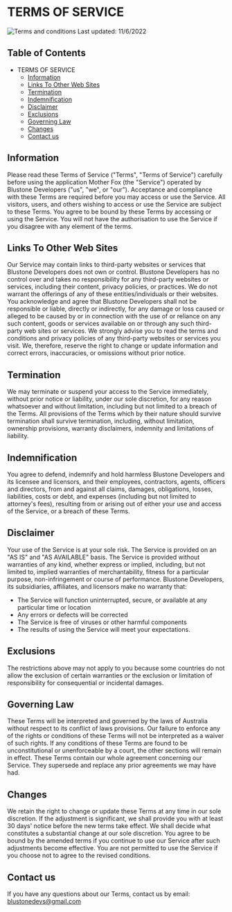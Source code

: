 # TERMS OF SERVICE
![Terms and conditions](https://img.shields.io/badge/Terms_and_Conditions-blue)
Last updated: 11/6/2022

## Table of Contents
-  TERMS OF SERVICE
   - [ Information](#information)
   - [ Links To Other Web Sites](#links-to-other-web-sites)
   - [ Termination](#termination)
   - [ Indemnification](#indemnification)
   - [ Disclaimer](#disclaimer)
   - [ Exclusions](#exclusions)
   - [ Governing Law](#governing-law)
   - [ Changes](#changes)
   - [ Contact us](#contact-us)

## Information
Please read these Terms of Service ("Terms", "Terms of Service") carefully before using the application Mother Fox (the "Service") operated by Blustone Developers ("us", "we", or "our").
Acceptance and compliance with these Terms are required before you may access or use the Service. All visitors, users, and others wishing to access or use the Service are subject to these Terms.
You agree to be bound by these Terms by accessing or using the Service. You will not have the authorisation to use the Service if you disagree with any element of the terms.

## Links To Other Web Sites
Our Service may contain links to third-party websites or services that Blustone Developers does not own or control. Blustone Developers has no control over and takes no responsibility for any third-party websites or services, including their content, privacy policies, or practices.
We do not warrant the offerings of any of these entities/individuals or their websites. You acknowledge and agree that Blustone Developers shall not be responsible or liable, directly or indirectly, for any damage or loss caused or alleged to be caused by or in connection with the use of or reliance on any such content, goods or services available on or through any such third-party web sites or services.
We strongly advise you to read the terms and conditions and privacy policies of any third-party websites or services you visit. We, therefore, reserve the right to change or update information and correct errors, inaccuracies, or omissions without prior notice.

## Termination
We may terminate or suspend your access to the Service immediately, without prior notice or liability, under our sole discretion, for any reason whatsoever and without limitation, including but not limited to a breach of the Terms.
All provisions of the Terms which by their nature should survive termination shall survive termination, including, without limitation, ownership provisions, warranty disclaimers, indemnity and limitations of liability.

## Indemnification
You agree to defend, indemnify and hold harmless Blustone Developers and its licensee and licensors, and their employees, contractors, agents, officers and directors, from and against all claims, damages, obligations, losses, liabilities, costs or debt, and expenses (including but not limited to attorney's fees), resulting from or arising out of either your use and access of the Service, or a breach of these Terms.

## Disclaimer
Your use of the Service is at your sole risk. The Service is provided on an "AS IS" and "AS AVAILABLE" basis. The Service is provided without warranties of any kind, whether express or implied, including, but not limited to, implied warranties of merchantability, fitness for a particular purpose, non-infringement or course of performance.
Blustone Developers, its subsidiaries, affiliates, and licensors make no warranty that:
   * The Service will function uninterrupted, secure, or available at any particular time or location
   * Any errors or defects will be corrected
   * The Service is free of viruses or other harmful components
   * The results of using the Service will meet your expectations.

## Exclusions
The restrictions above may not apply to you because some countries do not allow the exclusion of certain warranties or the exclusion or limitation of responsibility for consequential or incidental damages.

## Governing Law
These Terms will be interpreted and governed by the laws of Australia without respect to its conflict of laws provisions.
Our failure to enforce any of the rights or conditions of these Terms will not be interpreted as a waiver of such rights. If any conditions of these Terms are found to be unconstitutional or unenforceable by a court, the other sections will remain in effect. These Terms contain our whole agreement concerning our Service. They supersede and replace any prior agreements we may have had.

## Changes
We retain the right to change or update these Terms at any time in our sole discretion. If the adjustment is significant, we shall provide you with at least 30 days' notice before the new terms take effect. We shall decide what constitutes a substantial change at our sole discretion.
You agree to be bound by the amended terms if you continue to use our Service after such adjustments become effective. You are not permitted to use the Service if you choose not to agree to the revised conditions.

## Contact us
If you have any questions about our Terms, contact us by email: blustonedevs@gmail.com
